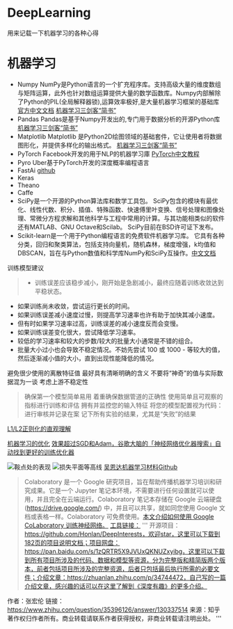 # DeepLearning
用来记载一下机器学习的各种心得
# 机器学习
- Numpy
  NumPy是Python语言的一个扩充程序库。支持高级大量的维度数组与矩阵运算，此外也针对数组运算提供大量的数学函数库。Numpy内部解除了Python的PIL(全局解释器锁),运算效率极好,是大量机器学习框架的基础库
  [官方中文文档](https://www.numpy.org.cn/index.html)
  [机器学习三剑客“简书”](https://www.jianshu.com/p/83c8ef18a1e8)
- Pandas
  Pandas是基于Numpy开发出的,专门用于数据分析的开源Python库
  [机器学习三剑客“简书”](https://www.jianshu.com/p/7414364992e4)
- Matplotlib
  Matplotlib 是Python2D绘图领域的基础套件，它让使用者将数据图形化，并提供多样化的输出格式。 
  [机器学习三剑客“简书”](https://www.jianshu.com/p/f2782e741a75)
- PyTorch
  Facebook开发的用于NLP的机器学习庫
  [PyTorch中文教程](http://pytorch.apachecn.org/cn/tutorials/)
- Pyro
  Uber基于PyTorch开发的深度概率编程语言
- FastAi
  [github](https://github.com/fastai/fastai)
- Keras
- Theano
- Caffe
- SciPy是一个开源的Python算法库和数学工具包。 SciPy包含的模块有最优化、线性代数、积分、插值、特殊函数、快速傅里叶变换、信号处理和图像处理、常微分方程求解和其他科学与工程中常用的计算。与其功能相类似的软件还有MATLAB、GNU Octave和Scilab。 SciPy目前在BSD许可证下发布。
- Scikit-learn是一个用于Python编程语言的免费软件机器学习库。 它具有各种分类，回归和聚类算法，包括支持向量机，随机森林，梯度增强，k均值和DBSCAN，旨在与Python数值和科学库NumPy和SciPy互操作。[中文文档](http://sklearn.apachecn.org/cn/0.19.0/)

训练模型建议
> - 训练误差应该稳步减小，刚开始是急剧减小，最终应随着训练收敛达到平稳状态。
- 如果训练尚未收敛，尝试运行更长的时间。
- 如果训练误差减小速度过慢，则提高学习速率也许有助于加快其减小速度。
- 但有时如果学习速率过高，训练误差的减小速度反而会变慢。
- 如果训练误差变化很大，尝试降低学习速率。
- 较低的学习速率和较大的步数/较大的批量大小通常是不错的组合。
- 批量大小过小也会导致不稳定情况。不妨先尝试 100 或 1000 - 等较大的值，然后逐渐减小值的大小，直到出现性能降低的情况。

避免很少使用的离散特征值
最好具有清晰明确的含义
不要将“神奇”的值与实际数据混为一谈
考虑上游不稳定性

>确保第一个模型简单易用
着重确保数据管道的正确性
使用简单且可观察的指标进行训练和评估
拥有并监控您的输入特征
将您的模型配置视为代码：进行审核并记录在案
记下所有实验的结果，尤其是“失败”的结果

[L1/L2正则化的直观理解](https://blog.csdn.net/jinping_shi/article/details/52433975)

[机器学习的优化](https://www.leiphone.com/news/201706/e0PuNeEzaXWsMPZX.html)
[效果超过SGD和Adam，谷歌大脑的「神经网络优化器搜索」自动找到更好的训练优化器](https://www.leiphone.com/news/201709/TgVX79CzBaijULDq.html)

![鞍点处的表现](https://static.leiphone.com/uploads/new/article/740_740/201706/5943a045f2b8d.gif)
![损失平面等高线](https://static.leiphone.com/uploads/new/article/740_740/201706/5943a067842cf.gif)
[吴恩达机器学习材料Github](https://github.com/mbadry1/DeepLearning.ai-Summary)

>Colaboratory 是一个 Google 研究项目，旨在帮助传播机器学习培训和研究成果。它是一个 Jupyter 笔记本环境，不需要进行任何设置就可以使用，并且完全在云端运行。Colaboratory 笔记本存储在 Google 云端硬盘 (https://drive.google.com/) 中，并且可以共享，就如同您使用 Google 文档或表格一样。Colaboratory 可免费使用。[本文介绍如何使用 Google CoLaboratory 训练神经网络。](https://www.jiqizhixin.com/articles/2017-12-28-7)
[工具链接：](https://colab.research.google.com/)
>'''
开源项目：https://github.com/Honlan/DeepInterests，欢迎star，这里可以下载到182页的项目说明文档；项目网盘：https://pan.baidu.com/s/1zQRTR5X9JVUxQKNUZxyibg，这里可以下载到所有项目所涉及的代码、数据和模型等资源，分为完整版和精简版两个版本，前者包括项目所涉及的完整资源，后者只包括最后执行所需的必要文件；介绍文章：https://zhuanlan.zhihu.com/p/34744472，自己写的一篇介绍文章，感兴趣的话可以在这里了解到《深度有趣》的更多介绍。

作者：张宏伦
链接：https://www.zhihu.com/question/35396126/answer/130337514
来源：知乎
著作权归作者所有。商业转载请联系作者获得授权，非商业转载请注明出处。
'''





